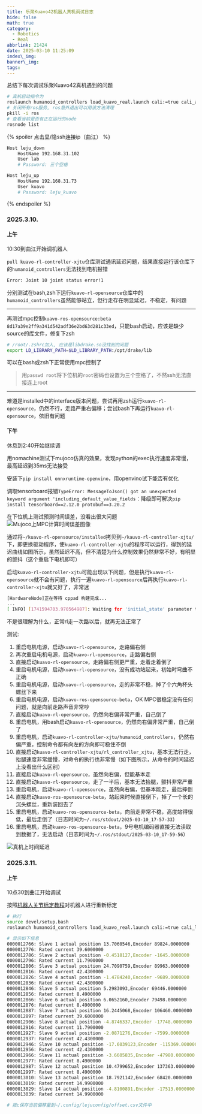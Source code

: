 ```yaml
---
title: 乐聚Kuavo42机器人真机调试日志
hide: false
math: true
category:
  - Robotics
  - Real
abbrlink: 21424
date: 2025-03-10 11:25:09
index\_img:
banner\_img:
tags:
---
```

总结下每次调试乐聚Kuavo42真机遇到的问题

```bash
# 真机启动指令为
roslaunch humanoid_controllers load_kuavo_real.launch cali:=true cali_arm:=true
# 关闭所有ros服务, ros意外退出可以用该方法清理
pkill -i ros
# 查看当前是否有正在运行的node
rosnode list
```

{% spoiler 点击显/隐ssh连接ip（曲江） %}
```bash
Host leju_down
    HostName 192.168.31.102
    User lab
    # Password: 三个空格

Host leju_up
    HostName 192.168.31.73
    User kuavo
    # Password: leju_kuavo
```
{% endspoiler %}

### 2025.3.10.
#### 上午
10:30到曲江开始调机器人

`pull kuavo-rl-controller-xjtu`仓库测试通讯延迟问题，结果直接运行该仓库下的`humanoid_controllers`无法找到电机报错
```bash
Error: Joint 10 joint status error!1 
```

分别测试在bash,zsh下运行`kuavo-rl-opensource`仓库中的`humanoid_controllers`虽然能够站立，但行走存在明显延迟，不稳定，有问题

---

再测试mpc控制`kuavo-ros-opensource:beta 8d17a39e2ff9a341d542adf36e2bd63d281c33ed`，只能bash启动，应该是缺少source的库文件，修复下zsh
```bash
# /root/.zshrc加入, 应该是libdrake.so没找到的问题
export LD_LIBRARY_PATH=$LD_LIBRARY_PATH:/opt/drake/lib
```
可以在bash或zsh下正常使用mpc控制了
> 用`passwd root`将下位机的`root`密码也设置为三个空格了，不然ssh无法直接连上root

---

难道是installed中的interface版本问题，尝试再用zsh运行`kuavo-rl-opensource`，仍然不行，走路严重右偏移；尝试bash下再运行`kuavo-rl-opensource`，依旧有问题

#### 下午
休息到2:40开始继续调

用nomachine测试下mujoco仿真的效果，发现python的exec执行速度非常慢，最高延迟到35ms无法接受

安装下`pip install onnxruntime-openvino`，用openvino试下能否有优化

调取tensorboard报错`TypeError: MessageToJson() got an unexpected keyword argument 'including_default_value_fields`：降级即可解决`pip install tensorboard==2.12.0 protobuf==3.20.2`

在下位机上测试预测时间误差，没看出很大问题
![Mujoco上MPC计算时间误差图像](/figures/robotics/real/kuavo42/tb_logger_leju_down_mujoco.png)

通过将`~/kuavo-rl-opensource/installed`拷贝到`~/kauvo-rl-controller-xjtu/`下，即更换驱动程序，使`kuavo-rl-controller-xjtu`的程序可以运行，得到的延迟曲线如图所示，虽然延迟不高，但不清楚为什么控制效果仍然非常不好，有明显的颤抖（这个重启下电机即可）

启动`kuavo-rl-controller-xjtu`可能出现以下问题，但是执行`kuavo-rl-opensource`就不会有问题，执行一遍`kuavo-rl-opensource`后再执行`kuavo-rl-controller-xjtu`就又好了，非常迷
```bash
[HardwareNode]正在等待 cppad 构建完成...
...
[ INFO] [1741594703.970564987]: Waiting for 'initial_state' parameter to be set...
```

不是很理解为什么，正常rl走一次路以后，就再无法正常了

测试:
1. 重启电机电源，启动`kuavo-rl-opensource`，走路偏右侧
2. 再次重启电机电源，启动`kuavo-rl-opensource`，走路偏右侧
3. 直接启动`kuavo-rl-opensource`，走路偏右侧更严重，走着走着倒了
4. 重启电机电源，启动`kuavo-rl-opensource`，没有成功站起来，初始时弯曲不正确
5. 重启电机电源，启动`kuavo-rl-opensource`，走的非常不稳，掉了个六角杯头螺丝下来
6. 重启电机电源，启动`kuavo-ros-opensource-beta`，OK MPC很稳定没有任何问题，就是向前走路声音非常吵
7. 直接启动`kuavo-rl-opensource`，仍然向右偏非常严重，自己倒了
8. 重启电机，用bash启动`kuavo-rl-opensource`，仍然向右偏非常严重，自己倒了
9. 重启电机，启动`kuavo-rl-controller-xjtu/humanoid_controllers`，仍然右偏严重，控制命令都有向左的方向即可稳住不倒
10. 直接启动`kuavo-rl-controller-xjtu/rl_controller_xjtu`，基本无法行走，抬腿速度非常缓慢，对命令的执行也非常慢（如下图所示，从命令的时间延迟上没看出什么区别）
11. 直接启动`kuavo-rl-opensource`，虽然向右偏，但能基本走
12. 直接启动`kuavo-rl-opensource`，走了一半后，基本无法抬腿，颤抖非常严重
13. 重启电机，启动`kuavo-rl-opensource`，虽然向右偏，但基本能走，最后摔倒
14. 直接启动`kuavo-ros-opensource-beta`，站起来时候直接倒下，掉了一个长的沉头螺丝，重新装回去了
15. 重启电机，启动`kuavo-ros-opensource-beta`，向前走非常不稳，高度站得很低，最后走倒了（日志时间为`~/.ros/stdout/2025-03-10_17-57-33`）
16. 重启电机，启动`kuavo-ros-opensource-beta`，9号电机编码器直接无法读取到数据了，无法启动（日志时间为`~/.ros/stdout/2025-03-10_17-59-56`）

![真机上时间延迟](/figures/robotics/real/kuavo42/tb_logger_leju_down_real.png)

### 2025.3.11.
#### 上午
10点30到曲江开始调试

按照[机器人关节标定教程](https://kuavo.lejurobot.com/beta_manual/basic_usage/kuavo-ros-control/docs/3%E8%B0%83%E8%AF%95%E6%95%99%E7%A8%8B/%E6%9C%BA%E5%99%A8%E4%BA%BA%E5%85%B3%E8%8A%82%E6%A0%87%E5%AE%9A/)对机器人进行重新标定

```bash
# 执行
source devel/setup.bash
roslaunch humanoid_controllers load_kuavo_real.launch cali:=true cali_leg:=true cali_arm:=true

# 显示如下信息
0000012766: Slave 1 actual position 13.7060546,Encoder 89824.0000000
0000012776: Rated current 39.6000000
0000012786: Slave 2 actual position -0.4518127,Encoder -1645.0000000
0000012796: Rated current 11.7900000
0000012806: Slave 3 actual position 24.7090759,Encoder 89963.0000000
0000012816: Rated current 42.4300000
0000012826: Slave 4 actual position -1.4784240,Encoder -9689.0000000
0000012836: Rated current 42.4300000
0000012846: Slave 5 actual position 5.2983093,Encoder 69446.0000000
0000012856: Rated current 8.4900000
0000012866: Slave 6 actual position 6.0652160,Encoder 79498.0000000
0000012876: Rated current 8.4900000
0000012887: Slave 7 actual position 16.2445068,Encoder 106460.0000000
0000012897: Rated current 39.6000000
0000012906: Slave 8 actual position -4.8746337,Encoder -17748.0000000
0000012916: Rated current 11.7900000
0000012927: Slave 9 actual position -2.0871276,Encoder -7599.0000000
0000012937: Rated current 42.4300000
0000012946: Slave 10 actual position -17.6039123,Encoder -115369.0000000
0000012956: Rated current 42.4300000
0000012966: Slave 11 actual position -3.6605835,Encoder -47980.0000000
0000012977: Rated current 8.4900000
0000012987: Slave 12 actual position 10.4799652,Encoder 137363.0000000
0000012997: Rated current 8.4900000
0000013010: Slave 13 actual position 18.7921142,Encoder 68420.0000000
0000013019: Rated current 14.9900000
0000013029: Slave 14 actual position -4.8100891,Encoder -17513.0000000
0000013039: Rated current 14.9900000

# 按c保存当前偏移量到~/.config/lejuconfig/offset.csv文件中
```

